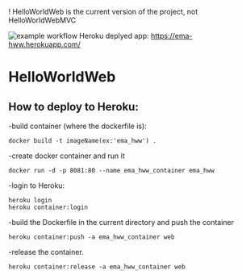  ! HelloWorldWeb is the current version of the project, not HelloWorldWebMVC


![example workflow](https://github.com/EmanuelaNimigean/HelloWorld/actions/workflows/dotnet.yml/badge.svg)
      Heroku deplyed app: https://ema-hww.herokuapp.com/
      
# HelloWorldWeb
## How to deploy to Heroku:

-build container (where the dockerfile is):
```
docker build -t imageName(ex:'ema_hww') .
```

-create docker container and run it
```
docker run -d -p 8081:80 --name ema_hww_container ema_hww
```

-login to Heroku:
```
heroku login
heroku container:login
```

-build the Dockerfile in the current directory and push the container
```
heroku container:push -a ema_hww_container web
```

-release the container.
```
heroku container:release -a ema_hww_container web

```

